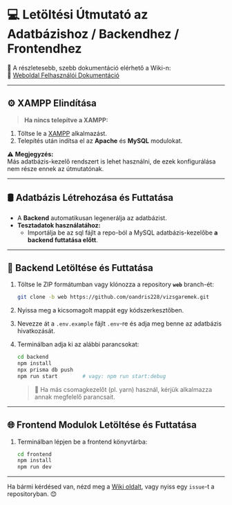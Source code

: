 # 💻 Letöltési Útmutató az Adatbázishoz / Backendhez / Frontendhez

📖 A részletesebb, szebb dokumentáció elérhető a Wiki-n:  
🔗 [Weboldal Felhasználói Dokumentáció](https://github.com/oandris228/vizsgaremek/wiki/Weboldal-Felhaszn%C3%A1l%C3%B3i-Dokument%C3%A1ci%C3%B3)

---

## ⚙️ XAMPP Elindítása

> **Ha nincs telepítve a XAMPP:**
1. Töltse le a [XAMPP](https://www.apachefriends.org/index.html) alkalmazást.
2. Telepítés után indítsa el az **Apache** és **MySQL** modulokat.

⚠️ **Megjegyzés:**  
Más adatbázis-kezelő rendszert is lehet használni, de ezek konfigurálása nem része ennek az útmutatónak.

---

## 🛢️ Adatbázis Létrehozása és Futtatása

- A **Backend** automatikusan legenerálja az adatbázist.
- **Tesztadatok használatához:**
  - Importálja be az sql fájlt a repo-ból a MySQL adatbázis-kezelőbe **a backend futtatása előtt**.

---

## 🔧 Backend Letöltése és Futtatása

1. Töltse le ZIP formátumban vagy klónozza a repository **`web`** branch-ét:
   ```bash
   git clone -b web https://github.com/oandris228/vizsgaremek.git
   ```

2. Nyissa meg a kicsomagolt mappát egy kódszerkesztőben.

3. Nevezze át a `.env.example` fájlt `.env`-re és adja meg benne az adatbázis hivatkozását.

4. Terminálban adja ki az alábbi parancsokat:

   ```bash
   cd backend
   npm install
   npx prisma db push
   npm run start        # vagy: npm run start:debug
   ```

   > 🧠 Ha más csomagkezelőt (pl. yarn) használ, kérjük alkalmazza annak megfelelő parancsait.

---

## 🌐 Frontend Modulok Letöltése és Futtatása

1. Terminálban lépjen be a frontend könyvtárba:

   ```bash
   cd frontend
   npm install
   npm run dev
   ```

---

Ha bármi kérdésed van, nézd meg a [Wiki oldalt](https://github.com/oandris228/vizsgaremek/wiki), vagy nyiss egy `issue`-t a repositoryban. 😊
